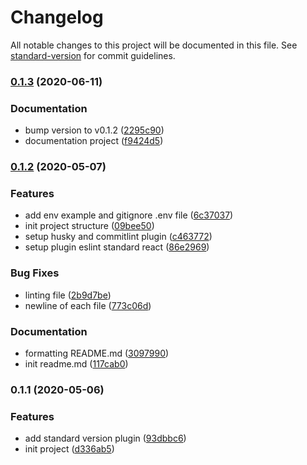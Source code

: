 # Changelog

All notable changes to this project will be documented in this file. See [standard-version](https://github.com/conventional-changelog/standard-version) for commit guidelines.

### [0.1.3](https://github.com/hendri1/react-boilerplate/compare/v0.1.2...v0.1.3) (2020-06-11)


### Documentation

* bump version to v0.1.2 ([2295c90](https://github.com/hendri1/react-boilerplate/commit/2295c903b9ffeba28bb58d5c7b5d46e6666ce650))
* documentation project ([f9424d5](https://github.com/hendri1/react-boilerplate/commit/f9424d573106e8876f76ae937341ad94ef8a7ee3))

### [0.1.2](https://github.com/hendri1/react-boilerplate/compare/v0.1.1...v0.1.2) (2020-05-07)


### Features

* add env example and gitignore .env file ([6c37037](https://github.com/hendri1/react-boilerplate/commit/6c370374035c256d09203e5c34c9d7ce71430442))
* init project structure ([09bee50](https://github.com/hendri1/react-boilerplate/commit/09bee509d414aa8d4e78c22dd519677c76f39037))
* setup husky and commitlint plugin ([c463772](https://github.com/hendri1/react-boilerplate/commit/c4637728e7db6c1e49472fb388b75f443fc3edfe))
* setup plugin eslint standard react ([86e2969](https://github.com/hendri1/react-boilerplate/commit/86e29697293e7833d592c00f9a646a934c8e0e17))


### Bug Fixes

* linting file ([2b9d7be](https://github.com/hendri1/react-boilerplate/commit/2b9d7bebab75e56eb77331c08735dc9b808c5303))
* newline of each file ([773c06d](https://github.com/hendri1/react-boilerplate/commit/773c06dfbce8988de8645ae6dc305f65b00f4995))


### Documentation

* formatting README.md ([3097990](https://github.com/hendri1/react-boilerplate/commit/309799048236a53ff688b69375bf7aa0a3e01d9e))
* init readme.md ([117cab0](https://github.com/hendri1/react-boilerplate/commit/117cab094a6c22adeb3a2a28773b146885dcbea1))

### 0.1.1 (2020-05-06)


### Features

* add standard version plugin ([93dbbc6](https://github.com/hendri1/react-boilerplate/commit/93dbbc65c45652914911d46d6cf76c2f1a3b269b))
* init project ([d336ab5](https://github.com/hendri1/react-boilerplate/commit/d336ab523a4f5300156465eb0eda7d4e55e14662))
